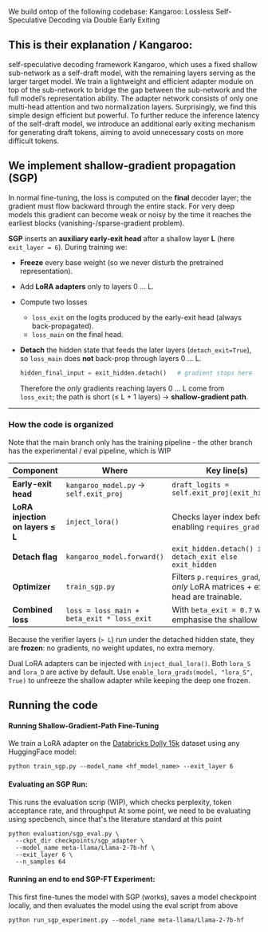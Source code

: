 We build ontop of the following codebase: Kangaroo: Lossless Self-Speculative Decoding via Double Early Exiting</h1></div>



## This is their explanation / Kangaroo:

self-speculative decoding framework Kangaroo, which uses a fixed shallow sub-network as a self-draft model, with the remaining layers serving as the larger target model. We train a lightweight and efficient adapter module on top of the sub-network to bridge the gap between the sub-network and the full model’s representation ability. The adapter network consists of only one multi-head attention and two
normalization layers. Surprisingly, we find this simple design efficient but powerful. To further reduce the inference latency of the self-draft model, we introduce an additional early exiting mechanism for generating draft tokens, aiming to avoid
unnecessary costs on more difficult tokens.


##  We implement shallow-gradient propagation (SGP)

In normal fine-tuning, the loss is computed on the **final** decoder layer; the gradient must flow backward through the entire stack. For very deep models this gradient can become weak or noisy by the time it reaches the earliest blocks (vanishing-/sparse-gradient problem).

**SGP** inserts an **auxiliary early-exit head** after a shallow layer **L** (here `exit_layer = 6`).
During training we:

* **Freeze** every base weight (so we never disturb the pretrained representation).
* Add **LoRA adapters** only to layers 0 … L.
* Compute two losses

  * `loss_exit` on the logits produced by the early-exit head (always back-propagated).
  * `loss_main` on the final head.
* **Detach** the hidden state that feeds the later layers (`detach_exit=True`), so `loss_main` does **not** back-prop through layers 0 … L.

  ```python
  hidden_final_input = exit_hidden.detach()   # gradient stops here
  ```

  Therefore the *only* gradients reaching layers 0 … L come from `loss_exit`; the path is short (≤ L + 1 layers) → **shallow-gradient path**.

---

### How the code is organized
Note that the main branch only has the training pipeline - the other branch has the experimental / eval pipeline, which is WIP

| Component                        | Where                                      | Key line(s)                                                                   |
| -------------------------------- | ------------------------------------------ | ----------------------------------------------------------------------------- |
| **Early-exit head**              | `kangaroo_model.py` → `self.exit_proj`     | `draft_logits = self.exit_proj(exit_hidden)`                                  |
| **LoRA injection on layers ≤ L** | `inject_lora()`                            | Checks layer index before enabling `requires_grad=True`.                      |
| **Detach flag**                  | `kangaroo_model.forward()`                 | `exit_hidden.detach() if detach_exit else exit_hidden`                        |
| **Optimizer**                    | `train_sgp.py`                             | Filters `p.requires_grad`, so *only* LoRA matrices + exit head are trainable. |
| **Combined loss**                | `loss = loss_main + beta_exit * loss_exit` | With `beta_exit = 0.7` we emphasise the shallow path.                         |

Because the verifier layers (`> L`) run under the detached hidden state, they are **frozen**: no gradients, no weight updates, no extra memory.

Dual LoRA adapters can be injected with `inject_dual_lora()`. Both `lora_S` and
`lora_D` are active by default. Use `enable_lora_grads(model, "lora_S", True)`
to unfreeze the shallow adapter while keeping the deep one frozen.


## Running the code

#### Running Shallow-Gradient-Path Fine-Tuning

We train a LoRA adapter on the [Databricks Dolly 15k](https://huggingface.co/datasets/databricks/databricks-dolly-15k)
dataset using any HuggingFace model:

```
python train_sgp.py --model_name <hf_model_name> --exit_layer 6
```


#### Evaluating an SGP Run:
This runs the evaluation scrip (WIP), which checks perplexity, token acceptance rate, and throughput
At some point, we need to be evaluating using specbench, since that's the literature standard at this point 
```
python evaluation/sgp_eval.py \
  --ckpt_dir checkpoints/sgp_adapter \
  --model_name meta-llama/Llama-2-7b-hf \
  --exit_layer 6 \
  --n_samples 64
```

#### Running an end to end SGP-FT Experiment:
This first fine-tunes the model with SGP (works), saves a model checkpoint locally, and then evaluates the model using the eval script from above
```
python run_sgp_experiment.py --model_name meta-llama/Llama-2-7b-hf 
```
